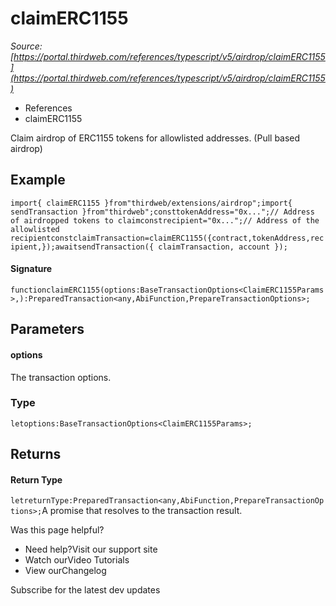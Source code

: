 # claimERC1155

*Source: [https://portal.thirdweb.com/references/typescript/v5/airdrop/claimERC1155](https://portal.thirdweb.com/references/typescript/v5/airdrop/claimERC1155)*

* References
* claimERC1155

Claim airdrop of ERC1155 tokens for allowlisted addresses. (Pull based airdrop)

## Example

`import{ claimERC1155 }from"thirdweb/extensions/airdrop";import{ sendTransaction }from"thirdweb";consttokenAddress="0x...";// Address of airdropped tokens to claimconstrecipient="0x...";// Address of the allowlisted recipientconstclaimTransaction=claimERC1155({contract,tokenAddress,recipient,});awaitsendTransaction({ claimTransaction, account });`
#### Signature

`functionclaimERC1155(options:BaseTransactionOptions<ClaimERC1155Params>,):PreparedTransaction<any,AbiFunction,PrepareTransactionOptions>;`
## Parameters

#### options

The transaction options.

### Type

`letoptions:BaseTransactionOptions<ClaimERC1155Params>;`
## Returns

#### Return Type

`letreturnType:PreparedTransaction<any,AbiFunction,PrepareTransactionOptions>;`A promise that resolves to the transaction result.

Was this page helpful?

* Need help?Visit our support site
* Watch ourVideo Tutorials
* View ourChangelog

Subscribe for the latest dev updates

